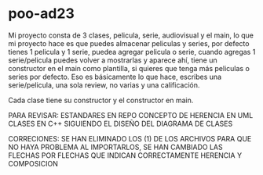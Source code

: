 # poo-ad23
Mi proyecto consta de 3 clases, pelicula, serie, audiovisual y el main, lo que mi proyecto hace es que puedes almacenar peliculas y series, por defecto tienes 1 pelicula y 1 serie, puedea agregar pelicula o serie, cuando agregas 1 serie/pelicula puedes volver a mostrarlas y aparece ahí, tiene un constructor en el main como plantilla, si quieres que tenga más peliculas o series por defecto. Eso es básicamente lo que hace, escribes una serie/pelicula, una sola review, no varias y una calificación.

Cada clase tiene su constructor y el constructor en main.


PARA REVISAR:
ESTANDARES EN REPO
CONCEPTO DE HERENCIA EN UML
CLASES EN C++ SIGUIENDO EL DISEÑO DEL DIAGRAMA DE CLASES

CORRECIONES:
SE HAN ELIMINADO LOS (1) DE LOS ARCHIVOS PARA QUE NO HAYA PROBLEMA AL IMPORTARLOS, SE HAN CAMBIADO LAS FLECHAS POR FLECHAS QUE INDICAN CORRECTAMENTE HERENCIA Y COMPOSICION
